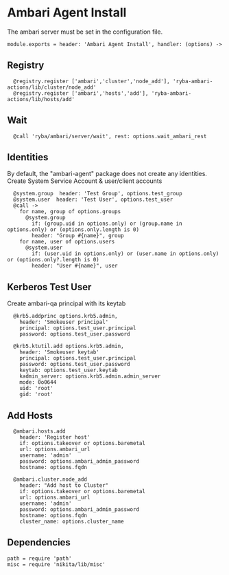 # Ambari Agent Install

The ambari server must be set in the configuration file.

    module.exports = header: 'Ambari Agent Install', handler: (options) ->

## Registry

      @registry.register ['ambari','cluster','node_add'], 'ryba-ambari-actions/lib/cluster/node_add'
      @registry.register ['ambari','hosts','add'], 'ryba-ambari-actions/lib/hosts/add'

## Wait

      @call 'ryba/ambari/server/wait', rest: options.wait_ambari_rest


## Identities

By default, the "ambari-agent" package does not create any identities.
Create System Service Account & user/client accounts

      @system.group  header: 'Test Group', options.test_group
      @system.user  header: 'Test User', options.test_user
      @call ->
        for name, group of options.groups
          @system.group
            if: (group.uid in options.only) or (group.name in options.only) or (options.only.length is 0)
            header: "Group #{name}", group
        for name, user of options.users
          @system.user
            if: (user.uid in options.only) or (user.name in options.only) or (options.only?.length is 0)
            header: "User #{name}", user

## Kerberos Test User
Create ambari-qa principal with its keytab

      @krb5.addprinc options.krb5.admin,
        header: 'Smokeuser principal'
        principal: options.test_user.principal
        password: options.test_user.password
        
      @krb5.ktutil.add options.krb5.admin,
        header: 'Smokeuser keytab'
        principal: options.test_user.principal
        password: options.test_user.password
        keytab: options.test_user.keytab
        kadmin_server: options.krb5.admin.admin_server
        mode: 0o0644
        uid: 'root'
        gid: 'root'

## Add Hosts

      @ambari.hosts.add
        header: 'Register host'
        if: options.takeover or options.baremetal
        url: options.ambari_url
        username: 'admin'
        password: options.ambari_admin_password
        hostname: options.fqdn

      @ambari.cluster.node_add
        header: "Add host to Cluster"
        if: options.takeover or options.baremetal
        url: options.ambari_url
        username: 'admin'
        password: options.ambari_admin_password
        hostname: options.fqdn
        cluster_name: options.cluster_name

## Dependencies

    path = require 'path'
    misc = require 'nikita/lib/misc'

